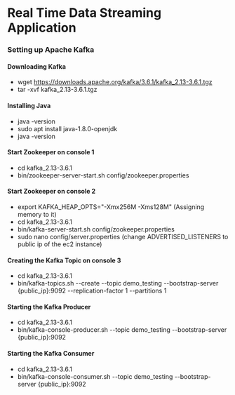 # Real Time Data Streaming Application


### Setting up Apache Kafka
#### Downloading Kafka
- wget https://downloads.apache.org/kafka/3.6.1/kafka_2.13-3.6.1.tgz
- tar -xvf kafka_2.13-3.6.1.tgz

#### Installing Java
- java -version
- sudo apt install java-1.8.0-openjdk
- java -version

#### Start Zookeeper on console 1
- cd kafka_2.13-3.6.1
- bin/zookeeper-server-start.sh config/zookeeper.properties

#### Start Zookeeper on console 2
- export KAFKA_HEAP_OPTS="-Xmx256M -Xms128M" (Assigning memory to it)
- cd kafka_2.13-3.6.1
- bin/kafka-server-start.sh config/zookeeper.properties
- sudo nano config/server.properties (change ADVERTISED_LISTENERS to public ip of the ec2 instance)

#### Creating the Kafka Topic on console 3
- cd kafka_2.13-3.6.1
- bin/kafka-topics.sh --create --topic demo_testing --bootstrap-server {public_ip}:9092 --replication-factor 1 --partitions 1

#### Starting the Kafka Producer
- cd kafka_2.13-3.6.1
- bin/kafka-console-producer.sh --topic demo_testing --bootstrap-server {public_ip}:9092

#### Starting the Kafka Consumer
- cd kafka_2.13-3.6.1
- bin/kafka-console-consumer.sh --topic demo_testing --bootstrap-server {public_ip}:9092